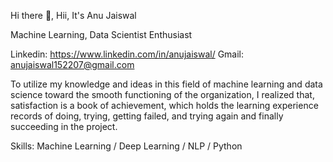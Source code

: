 Hi there 👋, Hii, It's Anu Jaiswal
 
 
 Machine Learning, Data Scientist Enthusiast

Linkedin: https://www.linkedin.com/in/anujaiswal/
Gmail: anujaiswal152207@gmail.com

To utilize my knowledge and ideas in this field of machine learning and data science toward the smooth functioning of the organization, I realized that, satisfaction is a book of achievement, which holds the learning experience records of doing, trying, getting failed, and trying again and finally succeeding in the project.

Skills: Machine Learning / Deep Learning / NLP / Python 







